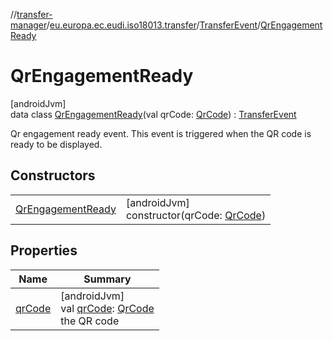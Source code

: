 //[transfer-manager](../../../../index.md)/[eu.europa.ec.eudi.iso18013.transfer](../../index.md)/[TransferEvent](../index.md)/[QrEngagementReady](index.md)

# QrEngagementReady

[androidJvm]\
data class [QrEngagementReady](index.md)(val qrCode: [QrCode](../../../eu.europa.ec.eudi.iso18013.transfer.engagement/-qr-code/index.md)) : [TransferEvent](../index.md)

Qr engagement ready event. This event is triggered when the QR code is ready to be displayed.

## Constructors

| | |
|---|---|
| [QrEngagementReady](-qr-engagement-ready.md) | [androidJvm]<br>constructor(qrCode: [QrCode](../../../eu.europa.ec.eudi.iso18013.transfer.engagement/-qr-code/index.md)) |

## Properties

| Name | Summary |
|---|---|
| [qrCode](qr-code.md) | [androidJvm]<br>val [qrCode](qr-code.md): [QrCode](../../../eu.europa.ec.eudi.iso18013.transfer.engagement/-qr-code/index.md)<br>the QR code |
